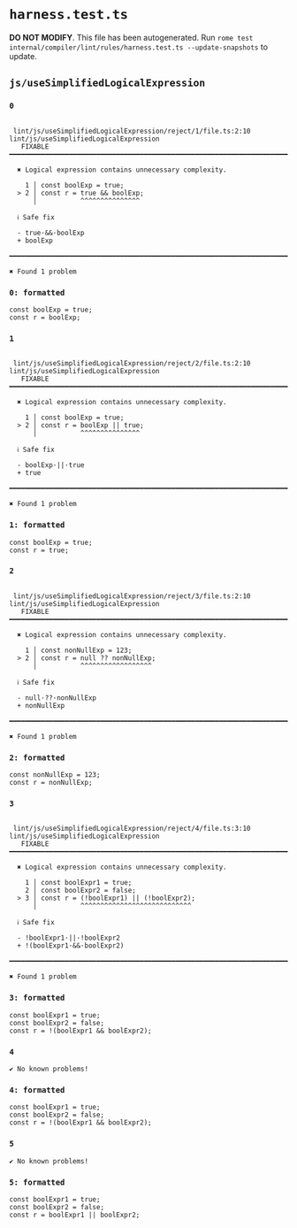 # `harness.test.ts`

**DO NOT MODIFY**. This file has been autogenerated. Run `rome test internal/compiler/lint/rules/harness.test.ts --update-snapshots` to update.

## `js/useSimplifiedLogicalExpression`

### `0`

```

 lint/js/useSimplifiedLogicalExpression/reject/1/file.ts:2:10 lint/js/useSimplifiedLogicalExpression
   FIXABLE  ━━━━━━━━━━━━━━━━━━━━━━━━━━━━━━━━━━━━━━━━━━━━━━━━━━━━━━━━━━━━━━━━━━━━━━━━━━━━━━━━━━━━━━━━

  ✖ Logical expression contains unnecessary complexity.

    1 │ const boolExp = true;
  > 2 │ const r = true && boolExp;
      │           ^^^^^^^^^^^^^^^

  ℹ Safe fix

  - true·&&·boolExp
  + boolExp

━━━━━━━━━━━━━━━━━━━━━━━━━━━━━━━━━━━━━━━━━━━━━━━━━━━━━━━━━━━━━━━━━━━━━━━━━━━━━━━━━━━━━━━━━━━━━━━━━━━━

✖ Found 1 problem

```

### `0: formatted`

```
const boolExp = true;
const r = boolExp;

```

### `1`

```

 lint/js/useSimplifiedLogicalExpression/reject/2/file.ts:2:10 lint/js/useSimplifiedLogicalExpression
   FIXABLE  ━━━━━━━━━━━━━━━━━━━━━━━━━━━━━━━━━━━━━━━━━━━━━━━━━━━━━━━━━━━━━━━━━━━━━━━━━━━━━━━━━━━━━━━━

  ✖ Logical expression contains unnecessary complexity.

    1 │ const boolExp = true;
  > 2 │ const r = boolExp || true;
      │           ^^^^^^^^^^^^^^^

  ℹ Safe fix

  - boolExp·||·true
  + true

━━━━━━━━━━━━━━━━━━━━━━━━━━━━━━━━━━━━━━━━━━━━━━━━━━━━━━━━━━━━━━━━━━━━━━━━━━━━━━━━━━━━━━━━━━━━━━━━━━━━

✖ Found 1 problem

```

### `1: formatted`

```
const boolExp = true;
const r = true;

```

### `2`

```

 lint/js/useSimplifiedLogicalExpression/reject/3/file.ts:2:10 lint/js/useSimplifiedLogicalExpression
   FIXABLE  ━━━━━━━━━━━━━━━━━━━━━━━━━━━━━━━━━━━━━━━━━━━━━━━━━━━━━━━━━━━━━━━━━━━━━━━━━━━━━━━━━━━━━━━━

  ✖ Logical expression contains unnecessary complexity.

    1 │ const nonNullExp = 123;
  > 2 │ const r = null ?? nonNullExp;
      │           ^^^^^^^^^^^^^^^^^^

  ℹ Safe fix

  - null·??·nonNullExp
  + nonNullExp

━━━━━━━━━━━━━━━━━━━━━━━━━━━━━━━━━━━━━━━━━━━━━━━━━━━━━━━━━━━━━━━━━━━━━━━━━━━━━━━━━━━━━━━━━━━━━━━━━━━━

✖ Found 1 problem

```

### `2: formatted`

```
const nonNullExp = 123;
const r = nonNullExp;

```

### `3`

```

 lint/js/useSimplifiedLogicalExpression/reject/4/file.ts:3:10 lint/js/useSimplifiedLogicalExpression
   FIXABLE  ━━━━━━━━━━━━━━━━━━━━━━━━━━━━━━━━━━━━━━━━━━━━━━━━━━━━━━━━━━━━━━━━━━━━━━━━━━━━━━━━━━━━━━━━

  ✖ Logical expression contains unnecessary complexity.

    1 │ const boolExpr1 = true;
    2 │ const boolExpr2 = false;
  > 3 │ const r = (!boolExpr1) || (!boolExpr2);
      │           ^^^^^^^^^^^^^^^^^^^^^^^^^^^^

  ℹ Safe fix

  - !boolExpr1·||·!boolExpr2
  + !(boolExpr1·&&·boolExpr2)

━━━━━━━━━━━━━━━━━━━━━━━━━━━━━━━━━━━━━━━━━━━━━━━━━━━━━━━━━━━━━━━━━━━━━━━━━━━━━━━━━━━━━━━━━━━━━━━━━━━━

✖ Found 1 problem

```

### `3: formatted`

```
const boolExpr1 = true;
const boolExpr2 = false;
const r = !(boolExpr1 && boolExpr2);

```

### `4`

```
✔ No known problems!

```

### `4: formatted`

```
const boolExpr1 = true;
const boolExpr2 = false;
const r = !(boolExpr1 && boolExpr2);

```

### `5`

```
✔ No known problems!

```

### `5: formatted`

```
const boolExpr1 = true;
const boolExpr2 = false;
const r = boolExpr1 || boolExpr2;

```
